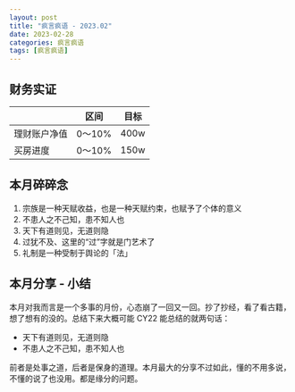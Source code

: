 ```yaml
---
layout: post
title: "疯言疯语 - 2023.02"
date: 2023-02-28
categories: 疯言疯语
tags: [疯言疯语]
---
```

## 财务实证

|  | 区间 | 目标 |
| --- | --- | --- |
| 理财账户净值 | 0～10% | 400w |
| 买房进度 | 0～10% | 150w |

## 本月碎碎念

1. 宗族是一种天赋收益，也是一种天赋约束，也赋予了个体的意义
2. 不患人之不己知，患不知人也
3. 天下有道则见，无道则隐
4. 过犹不及、这里的“过”字就是门艺术了
5. 礼制是一种受制于舆论的「法」

## 本月分享 - 小结

本月对我而言是一个多事的月份，心态崩了一回又一回。抄了抄经，看了看古籍，想了想有的没的。总结下来大概可能 CY22 能总结的就两句话：

- 天下有道则见，无道则隐
- 不患人之不己知，患不知人也

前者是处事之道，后者是保身的道理。本月最大的分享不过如此，懂的不用多说，不懂的说了也没用。都是缘分的问题。
